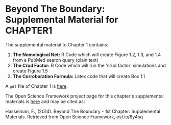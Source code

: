 Beyond The Boundary: Supplemental Material for CHAPTER1
==================================

The supplemental material to Chapter 1 contains:

1. **The Nomological Net:** R Code which will create Figure 1.2, 1.3, and 1.4 from a PubMed search query (plain text)
2. **The Crud Factor:** R Code which will run the 'crud factor' simulations and create Figure 1.5
3. **The Corroboration Formula:** Latex code that will create Box 1.1

A `pdf` file of Chapter 1 is [here](http://fredhasselman.com).

The Open Science Framework project page for this chapter's supplemental materials is [here](http://osf.io/8y4sq) and may be cited as:

Hasselman, F., (2014). Beyond The Boundary - 1st Chapter: Supplemental Materials. Retrieved from Open Science Framework, osf.io/8y4sq

